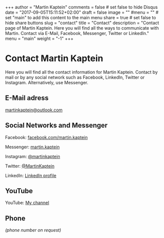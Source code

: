 +++
author = "Martin Kaptein"
comments = false	# set false to hide Disqus
date = "2017-09-05T15:11:52+02:00"
draft = false
image = ""
#menu = ""		# set "main" to add this content to the main menu
share = true	# set false to hide share buttons
slug = "contact"
title = "Contact"
description = "Contact page of Martin Kaptein. Here you will find all the ways to communicate with Martin. Contact via E-Mail, Facebook, Messenger, Twitter or LinkedIn."
menu = "main"
weight = "-1"
+++

# Contact Martin Kaptein

Here you will find all the contact information for Martin Kaptein.
Contact by mail or by any social network such as Facebook, LinkedIn, Twitter or Instagram. Alternatively, use Messenger.


## E-Mail adress

[martinkaptein@outlook.com](mailto:martinkaptein@outlook.com)

## Social Networks and Messenger

Facebook: [facebook.com/martin.kaptein](https://www.facebook.com/martin.kaptein)

Messenger: [martin.kaptein](https://m.me/martin.kaptein)

Instagram: [@martinkaptein](https://www.instagram.com/martinkaptein/)

Twitter: [@MartinKaptein](https://twitter.com/MartinKaptein/)

LinkedIn: [LinkedIn profile](https://linkedin.com/in/martin-kaptein-a26661159)

## YouTube

YouTube: [My channel](https://www.youtube.com/channel/UCosUIzMUriRTgg60vh3EwCQ)

## Phone 

*(phone number on request)*